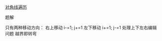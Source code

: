 [ 对角线遍历](https://leetcode-cn.com/problems/diagonal-traverse/)

题解

只有两种移动方向：
右上移动 i-=1; j+=1
左下移动 i+=1; j-=1
处理上下左右编辑问题
越界即转弯